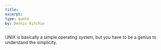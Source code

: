 ```yaml
---
title:
excerpt:
type: quote
by: Dennis Ritchie
---
```


UNIX is basically a simple operating system, but you have to be a genius to understand the simplicity.
